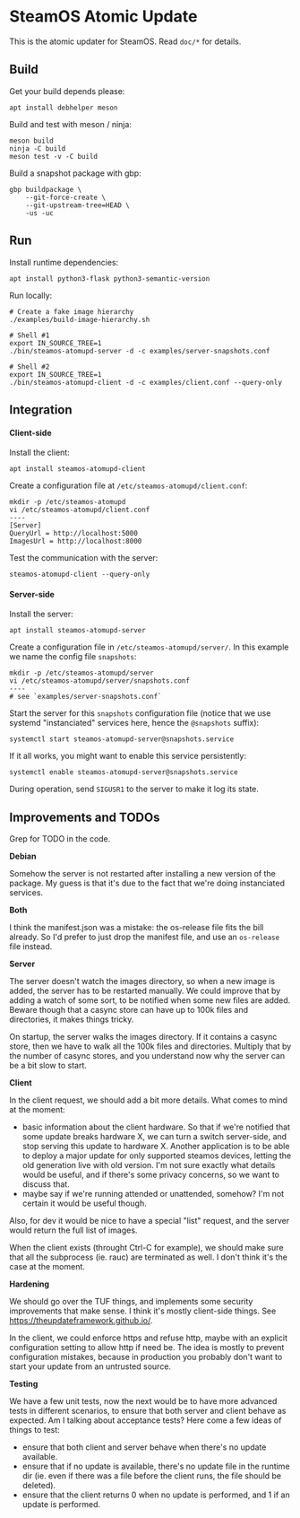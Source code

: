 SteamOS Atomic Update
=====================

This is the atomic updater for SteamOS. Read `doc/*` for details.



Build
-----

Get your build depends please:

    apt install debhelper meson

Build and test with meson / ninja:

    meson build
    ninja -C build
    meson test -v -C build

Build a snapshot package with gbp:

    gbp buildpackage \
        --git-force-create \
        --git-upstream-tree=HEAD \
        -us -uc



Run
---

Install runtime dependencies:

    apt install python3-flask python3-semantic-version

Run locally:

    # Create a fake image hierarchy
    ./examples/build-image-hierarchy.sh

    # Shell #1
    export IN_SOURCE_TREE=1
    ./bin/steamos-atomupd-server -d -c examples/server-snapshots.conf

    # Shell #2
    export IN_SOURCE_TREE=1
    ./bin/steamos-atomupd-client -d -c examples/client.conf --query-only



Integration
-----------

#### Client-side

Install the client:

    apt install steamos-atomupd-client

Create a configuration file at `/etc/steamos-atomupd/client.conf`:

    mkdir -p /etc/steamos-atomupd
    vi /etc/steamos-atomupd/client.conf
    ----
    [Server]
    QueryUrl = http://localhost:5000
    ImagesUrl = http://localhost:8000

Test the communication with the server:

    steamos-atomupd-client --query-only

#### Server-side

Install the server:

    apt install steamos-atomupd-server

Create a configuration file in `/etc/steamos-atomupd/server/`. In this example
we name the config file `snapshots`:

    mkdir -p /etc/steamos-atomupd/server
    vi /etc/steamos-atomupd/server/snapshots.conf
    ----
    # see `examples/server-snapshots.conf`

Start the server for this `snapshots` configuration file (notice that we use
systemd "instanciated" services here, hence the `@snapshots` suffix):

    systemctl start steamos-atomupd-server@snapshots.service

If it all works, you might want to enable this service persistently:

    systemctl enable steamos-atomupd-server@snapshots.service

During operation, send `SIGUSR1` to the server to make it log its state.



Improvements and TODOs
----------------------

Grep for TODO in the code.

**Debian**

Somehow the server is not restarted after installing a new version of the
package. My guess is that it's due to the fact that we're doing instanciated
services.

**Both**

I think the manifest.json was a mistake: the os-release file fits the bill
already. So I'd prefer to just drop the manifest file, and use an `os-release`
file instead.

**Server**

The server doesn't watch the images directory, so when a new image is added, the
server has to be restarted manually. We could improve that by adding a watch of
some sort, to be notified when some new files are added. Beware though that a
casync store can have up to 100k files and directories, it makes things tricky.

On startup, the server walks the images directory. If it contains a casync
store, then we have to walk all the 100k files and directories. Multiply that
by the number of casync stores, and you understand now why the server can be a
bit slow to start.

**Client**

In the client request, we should add a bit more details. What comes to mind at
the moment:
- basic information about the client hardware. So that if we're notified that
  some update breaks hardware X, we can turn a switch server-side, and stop
  serving this update to hardware X. Another application is to be able to
  deploy a major update for only supported steamos devices, letting the old
  generation live with old version. I'm not sure exactly what details would
  be useful, and if there's some privacy concerns, so we want to discuss that.
- maybe say if we're running attended or unattended, somehow? I'm not certain
  it would be useful though.

Also, for dev it would be nice to have a special "list" request, and the server
would return the full list of images.

When the client exists (throught Ctrl-C for example), we should make sure that
all the subprocess (ie. rauc) are terminated as well. I don't think it's the
case at the moment.

**Hardening**

We should go over the TUF things, and implements some security improvements
that make sense. I think it's mostly client-side things. See
<https://theupdateframework.github.io/>.

In the client, we could enforce https and refuse http, maybe with an explicit
configuration setting to allow http if need be. The idea is mostly to prevent
configuration mistakes, because in production you probably don't want to start
your update from an untrusted source.

**Testing**

We have a few unit tests, now the next would be to have more advanced tests in
different scenarios, to ensure that both server and client behave as expected.
Am I talking about acceptance tests? Here come a few ideas of things to test:
- ensure that both client and server behave when there's no update available.
- ensure that if no update is available, there's no update file in the runtime
  dir (ie. even if there was a file before the client runs, the file should be
  deleted).
- ensure that the client returns 0 when no update is performed, and 1 if an
  update is performed.
